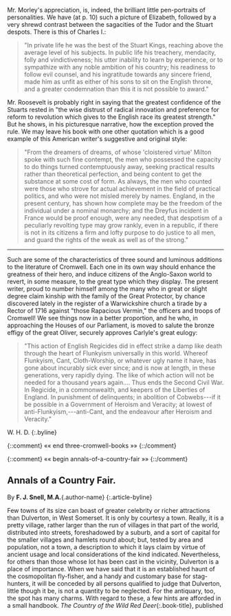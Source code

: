 Mr. Morley's appreciation, is, indeed, the
brilliant little pen-portraits of personalities.
We have (at p. 10) such a picture of Elizabeth,
followed by a very shrewd contrast
between the sagacities of the Tudor and the
Stuart despots. There is this of Charles I.:

> "In private life he was the best of the Stuart
Kings, reaching above the average level of his
subjects. In public life his treachery, mendacity,
folly and vindictiveness; his utter inability to learn
by experience, or to sympathize with any noble
ambition of his country; his readiness to follow
evil counsel, and his ingratitude towards any sincere
friend, made him as unfit as either of his sons
to sit on the English throne, and a greater condemnation
than this it is not possible to award."

Mr. Roosevelt is probably right in saying
that the greatest confidence of the Stuarts
rested in "the wise distrust of radical innovation
and preference for reform to revolution
which gives to the English race its greatest
strength." But he shows, in his picturesque
narrative, how the exception proved the rule.
We may leave his book with one other quotation
which is a good example of this American
writer's suggestive and original style:

> "From the dreamers of dreams, of whose
'cloistered virtue' Milton spoke with such fine
contempt, the men who possessed the capacity to
do things turned contemptuously away, seeking
practical results rather than theoretical perfection,
and being content to get the substance at some cost
of form. As always, the men who counted were
those who strove for actual achievement in the field
of practical politics, and who were not misled
merely by names. England, in the present century,
has shown how complete may be the freedom of
the individual under a nominal monarchy; and the
Dreyfus incident in France would be proof enough,
were any needed, that despotism of a peculiarly
revolting type may grow rankly, even in a republic,
if there is not in its citizens a firm and lofty purpose
to do justice to all men, and guard the rights
of the weak as well as of the strong."

* * * 

Such are some of the characteristics of
three sound and luminous additions to the
literature of Cromwell. Each one in its own
way should enhance the greatness of their
hero, and induce citizens of the Anglo-Saxon
world to revert, in some measure, to the
great type which they display. The present
writer, proud to number himself among the
many who in great or slight degree claim
kinship with the family of the Great Protector,
by chance discovered lately in the
register of a Warwickshire church a tirade
by a Rector of 1716 against "those Rapacious
Vermin," the officers and troops of Cromwell!
We see things now in a better proportion,
and he who, in approaching the Houses of
our Parliament, is moved to salute the bronze
effigy of the great Oliver, securely approves
Carlyle's great eulogy:

> "This action of English Regicides did in effect
strike a damp like death through the heart of
Flunkyism universally in this world. Whereof
Flunkyism, Cant, Cloth-Worship, or whatever ugly
name it have, has gone about incurably sick ever
since; and is now at length, in these generations,
very rapidly dying. The like of which action
will not be needed for a thousand years again....
Thus ends the Second Civil War. In Regicide,
in a commonwealth, and keepers of the Liberties
of England. In punishment of delinquents;
in abolition of Cobwebs---if it be possible in a
Government of Heroism and Veracity; at lowest
of anti-Flunkyism,---anti-Cant, and the endeavour
after Heroism and Veracity."

W. H. D.
{:.byline}

{::comment} «« end three-cromwell-books »» {::/comment}

<!-- decorative illustration -->

{::comment} «« begin annals-of-a-country-fair »» {::/comment}


## Annals of a Country Fair.

By **F. J. Snell, M.A.**{.author-name}
{:.article-byline}

Few towns of its size can boast of
greater celebrity or richer attractions
than Dulverton, in West
Somerset. It is only by courtesy
a town. Really, it is a pretty village, rather
larger than the run of villages in that part
of the world, distributed into streets, foreshadowed
by a suburb, and a sort of capital
for the smaller villages and hamlets round
about; but, tested by area and population,
not a town, a description to which it lays
claim by virtue of ancient usage and local
considerations of the kind indicated. Nevertheless,
for others than those whose lot has
been cast in the vicinity, Dulverton is a place
of importance. When we have said that it
is an established haunt of the cosmopolitan
fly-fisher, and a handy and customary base
for stag-hunters, it will be conceded by all
persons qualified to judge that Dulverton,
little though it be, is not a quantity to be
neglected. For the antiquary, too, the spot
has many charms. With regard to these, a
few hints are afforded in a small handbook.
_The Country of the Wild Red Deer_{:.book-title}, published